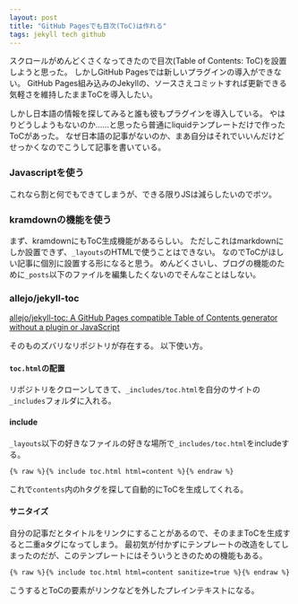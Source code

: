 ```yaml
---
layout: post
title: "GitHub Pagesでも目次(ToC)は作れる"
tags: jekyll tech github
---
```


スクロールがめんどくさくなってきたので目次(Table of Contents: ToC)を設置しようと思った。
しかしGitHub Pagesでは新しいプラグインの導入ができない。
GitHub Pages組み込みのJekyllの、ソースさえコミットすれば更新できる気軽さを維持したままToCを導入したい。

しかし日本語の情報を探してみると誰も彼もプラグインを導入している。
やはりどうしようもないのか……と思ったら普通にliquidテンプレートだけで作ったToCがあった。
なぜ日本語の記事がないのか、まあ自分はそれでいいんだけどせっかくなのでこうして記事を書いている。

### Javascriptを使う

これなら割と何でもできてしまうが、できる限りJSは減らしたいのでボツ。

### kramdownの機能を使う

まず、kramdownにもToC生成機能があるらしい。
ただしこれはmarkdownにしか設置できず、`_layouts`のHTMLで使うことはできない。
なのでToCがほしい記事に個別に設置する形になると思う。
めんどくさいし、ブログの機能のために`_posts`以下のファイルを編集したくないのでそんなことはしない。

### allejo/jekyll-toc

[allejo/jekyll-toc: A GitHub Pages compatible Table of Contents generator without a plugin or JavaScript](https://github.com/allejo/jekyll-toc)

そのものズバリなリポジトリが存在する。
以下使い方。

#### `toc.html`の配置

リポジトリをクローンしてきて、`_includes/toc.html`を自分のサイトの`_includes`フォルダに入れる。

#### include

`_layouts`以下の好きなファイルの好きな場所で`_includes/toc.html`をincludeする。

```
{% raw %}{% include toc.html html=content %}{% endraw %}
```

これで`contents`内のhタグを探して自動的にToCを生成してくれる。

#### サニタイズ

自分の記事だとタイトルをリンクにすることがあるので、そのままToCを生成すると二重aタグになってしまう。
最初気が付かずにテンプレートの改造をしてしまったのだが、このテンプレートにはそういうときのための機能もある。

```
{% raw %}{% include toc.html html=content sanitize=true %}{% endraw %}
```

こうするとToCの要素がリンクなどを外したプレインテキストになる。